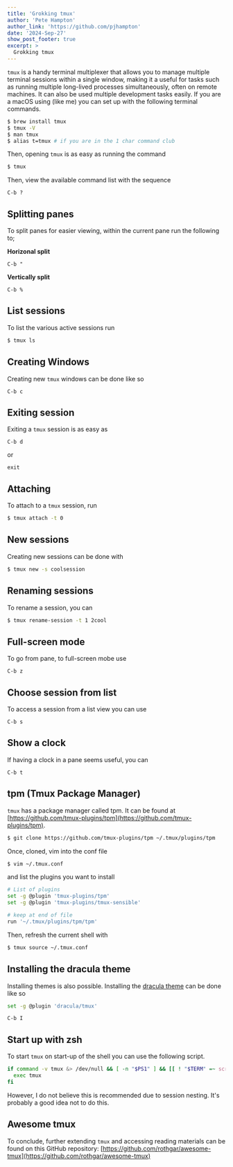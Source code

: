 ```yaml
---
title: 'Grokking tmux'
author: 'Pete Hampton'
author_link: 'https://github.com/pjhampton'
date: '2024-Sep-27'
show_post_footer: true
excerpt: >
  Grokking tmux
---
```


`tmux` is a handy terminal multiplexer that allows you to manage multiple terminal sessions within a single window, making it a useful for tasks such as running multiple long-lived processes simultaneously, often on remote machines. It can also be used multiple development tasks easily. If you are a macOS using (like me) you can set up with the following terminal commands.

```bash
$ brew install tmux
$ tmux -V
$ man tmux
$ alias t=tmux # if you are in the 1 char command club
```

Then, opening `tmux` is as easy as running the command

```bash
$ tmux
```

Then, view the available command list with the sequence

```emacs
C-b ?
```

## Splitting panes

To split panes for easier viewing, within the current pane run the following to;

**Horizonal split**

```emacs
C-b "
```

**Vertically split**

```emacs
C-b %
```

## List sessions

To list the various active sessions run

```bash
$ tmux ls
```

## Creating Windows

Creating new `tmux` windows can be done like so

```emacs
C-b c
```

## Exiting session

Exiting a `tmux` session is as easy as

```emacs
C-b d
```

or 

```emacs
exit
```

## Attaching

To attach to a `tmux` session, run

```bash
$ tmux attach -t 0
```

## New sessions

Creating new sessions can be done with

```bash
$ tmux new -s coolsession
```

## Renaming sessions

To rename a session, you can

```bash
$ tmux rename-session -t 1 2cool
```

## Full-screen mode

To go from pane, to full-screen mobe use

```emacs
C-b z
```

## Choose session from list

To access a session from a list view you can use

```emacs
C-b s
```

## Show a clock

If having a clock in a pane seems useful, you can

```emacs
C-b t
```

## tpm (Tmux Package Manager)

`tmux` has a package manager called tpm. It can be found at [https://github.com/tmux-plugins/tpm](https://github.com/tmux-plugins/tpm). 

```bash
$ git clone https://github.com/tmux-plugins/tpm ~/.tmux/plugins/tpm
```

Once, cloned, vim into the conf file

```bash
$ vim ~/.tmux.conf
```

and list the plugins you want to install

```bash
# List of plugins
set -g @plugin 'tmux-plugins/tpm'
set -g @plugin 'tmux-plugins/tmux-sensible'

# keep at end of file
run '~/.tmux/plugins/tpm/tpm'
```

Then, refresh the current shell with

```bash
$ tmux source ~/.tmux.conf
```

## Installing the dracula theme

Installing themes is also possible. Installing the [dracula theme](https://draculatheme.com/tmux) can be done like so

```bash
set -g @plugin 'dracula/tmux'
```

```emacs
C-b I
```

## Start up with zsh

To start `tmux` on start-up of the shell you can use the following script.

```bash
if command -v tmux &> /dev/null && [ -n "$PS1" ] && [[ ! "$TERM" =~ screen ]] && [[ ! "$TERM" =~ tmux ]] && [ -z "$TMUX" ]; then
  exec tmux
fi
```

However, I do not believe this is recommended due to session nesting. It's probably a good idea not to do this.

## Awesome tmux

To conclude, further extending `tmux` and accessing reading materials can be found on this GitHub repository: [https://github.com/rothgar/awesome-tmux](https://github.com/rothgar/awesome-tmux)
